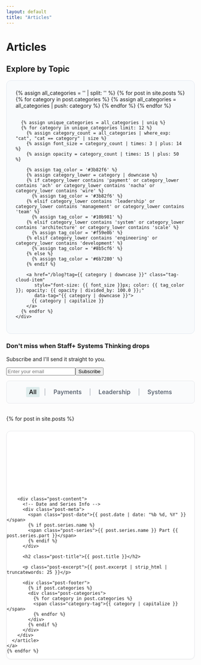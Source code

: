 ```yaml
---
layout: default
title: "Articles"
---
```


<div class="mx-auto max-w-3xl">
  <h1 class="text-4xl font-bold mb-6">Articles</h1>
  
  <!-- Tag/Category Clouds -->
  <section class="mb-8">
    <h2 class="text-2xl font-semibold mb-4">Explore by Topic</h2>
    <div class="tag-cloud-container">
      {% assign all_categories = '' | split: '' %}
      {% for post in site.posts %}
        {% for category in post.categories %}
          {% assign all_categories = all_categories | push: category %}
        {% endfor %}
      {% endfor %}
      
      {% assign unique_categories = all_categories | uniq %}
      {% for category in unique_categories limit: 12 %}
        {% assign category_count = all_categories | where_exp: "cat", "cat == category" | size %}
        {% assign font_size = category_count | times: 3 | plus: 14 %}
        {% assign opacity = category_count | times: 15 | plus: 50 %}
        
        {% assign tag_color = '#3b82f6' %}
        {% assign category_lower = category | downcase %}
        {% if category_lower contains 'payment' or category_lower contains 'ach' or category_lower contains 'nacha' or category_lower contains 'wire' %}
          {% assign tag_color = '#3b82f6' %}
        {% elsif category_lower contains 'leadership' or category_lower contains 'management' or category_lower contains 'team' %}
          {% assign tag_color = '#10b981' %}
        {% elsif category_lower contains 'system' or category_lower contains 'architecture' or category_lower contains 'scale' %}
          {% assign tag_color = '#f59e0b' %}
        {% elsif category_lower contains 'engineering' or category_lower contains 'development' %}
          {% assign tag_color = '#8b5cf6' %}
        {% else %}
          {% assign tag_color = '#6b7280' %}
        {% endif %}
        
        <a href="/blog?tag={{ category | downcase }}" class="tag-cloud-item" 
           style="font-size: {{ font_size }}px; color: {{ tag_color }}; opacity: {{ opacity | divided_by: 100.0 }};"
           data-tag="{{ category | downcase }}">
          {{ category | capitalize }}
        </a>
      {% endfor %}
    </div>
  </section>
  
  <!-- Staff+ Systems Thinking Signup Card -->
  <section class="py-8 mb-8">
    <div class="bg-gradient-to-r from-blue-50 to-indigo-50 border border-blue-200 rounded-lg p-6 shadow-sm">
      <div class="text-center">
        <h3 class="text-lg font-semibold text-gray-800 mb-2">Don't miss when Staff+ Systems Thinking drops</h3>
        <p class="text-gray-600 mb-4">Subscribe and I'll send it straight to you.</p>
        <form action="https://app.kit.com/forms/8443001/subscriptions" method="post" class="convertkit-form flex flex-col sm:flex-row gap-3 max-w-md mx-auto" data-sv-form="8443001" data-uid="8443001" data-format="inline" data-version="5">
          <input type="email" name="email_address" placeholder="Enter your email" required 
                 class="flex-1 px-4 py-2 border border-gray-300 rounded-lg focus:outline-none focus:ring-2 focus:ring-blue-500 focus:border-transparent text-sm">
          <button type="submit" 
                  class="px-6 py-2 bg-blue-600 text-white font-medium rounded-lg hover:bg-blue-700 transition-colors duration-200 focus:outline-none focus:ring-2 focus:ring-blue-500 focus:ring-offset-2 text-sm whitespace-nowrap">
            Subscribe
          </button>
        </form>
      </div>
    </div>
  </section>
  
  <!-- Filter Navigation -->
  <div class="filter-nav mb-6">
    <a class="filter-link filter-link--active" href="/blog">All</a>
    <span class="filter-separator">|</span>
    <a class="filter-link" href="/blog?tag=payments">Payments</a>
    <span class="filter-separator">|</span>
    <a class="filter-link" href="/blog?tag=leadership">Leadership</a>
    <span class="filter-separator">|</span>
    <a class="filter-link" href="/blog?tag=systems">Systems</a>
  </div>

  <!-- Posts Grid - Finshots Style -->
  <div class="posts-grid">
    {% for post in site.posts %}
    <a href="{{ post.url }}" class="post-card-link" data-categories="{{ post.categories | join: ',' | downcase }}">
      <article class="post-card">
        <!-- Clean Banner Image -->
        <div class="post-banner" 
             {% if post.banner_image %}
             style="background-image: url('{{ post.banner_image | relative_url }}');"
             {% else %}
             style="background: {{ post.banner_color | default: '#157878' }};"
             {% endif %}>
        </div>
        
        <div class="post-content">
          <!-- Date and Series Info -->
          <div class="post-meta">
            <span class="post-date">{{ post.date | date: "%b %d, %Y" }}</span>
            {% if post.series.name %}
            <span class="post-series">{{ post.series.name }} Part {{ post.series.part }}</span>
            {% endif %}
          </div>
          
          <h2 class="post-title">{{ post.title }}</h2>
          
          <p class="post-excerpt">{{ post.excerpt | strip_html | truncatewords: 25 }}</p>
          
          <div class="post-footer">
            {% if post.categories %}
            <div class="post-categories">
              {% for category in post.categories %}
              <span class="category-tag">{{ category | capitalize }}</span>
              {% endfor %}
            </div>
            {% endif %}
          </div>
        </div>
      </article>
    </a>
    {% endfor %}
  </div>
</div>

<style>
/* Tag Cloud Styling */
.tag-cloud-container {
  display: flex;
  flex-wrap: wrap;
  gap: 1rem;
  justify-content: center;
  align-items: center;
  min-height: 120px;
  padding: 1.5rem;
  background: #f8fafc;
  border-radius: 12px;
  border: 1px solid #e2e8f0;
}

.tag-cloud-item {
  display: inline-block;
  padding: 0.5rem 1rem;
  margin: 0.25rem;
  background: white;
  border: 1px solid #e2e8f0;
  border-radius: 20px;
  text-decoration: none;
  font-weight: 500;
  transition: all 0.2s ease;
  cursor: pointer;
  box-shadow: 0 1px 3px rgba(0, 0, 0, 0.05);
}

.tag-cloud-item:hover {
  transform: translateY(-2px);
  box-shadow: 0 4px 12px rgba(0, 0, 0, 0.15);
  text-decoration: none;
  border-color: currentColor;
}

/* Finshots-inspired blog styling */

.posts-grid {
  display: flex;
  flex-direction: column;
  gap: 1.5rem;
  margin-top: 2rem;
}

/* Post Card Link - Entire Card Clickable */
.post-card-link {
  display: block;
  text-decoration: none;
  color: inherit;
  transition: all 0.2s ease;
}

.post-card-link:hover {
  text-decoration: none;
  color: inherit;
}

.post-card {
  background: white;
  border: 1px solid #e5e7eb;
  border-radius: 12px;
  overflow: hidden;
  transition: all 0.2s ease;
  box-shadow: 0 1px 3px rgba(0, 0, 0, 0.05);
}

.post-card-link:hover .post-card {
  border-color: var(--accent);
  box-shadow: 0 8px 24px rgba(0, 0, 0, 0.12);
  transform: translateY(-2px);
}

/* Clean Banner - No Text Overlay */
.post-banner {
  height: 160px;
  background-size: cover;
  background-position: center;
  background-repeat: no-repeat;
}

.post-content {
  padding: 1.5rem;
}

/* Meta Info Below Banner */
.post-meta {
  display: flex;
  align-items: center;
  gap: 0.75rem;
  margin-bottom: 0.75rem;
}

.post-date {
  font-size: 0.875rem;
  color: #6b7280;
  font-weight: 500;
}

.post-series {
  font-size: 0.75rem;
  background: #f3f4f6;
  color: #374151;
  padding: 0.25rem 0.5rem;
  border-radius: 4px;
  font-weight: 500;
}

.post-title {
  margin: 0 0 0.75rem 0;
  font-size: 1.25rem;
  font-weight: 600;
  line-height: 1.3;
  color: #111827;
  transition: color 0.2s ease;
}

.post-card-link:hover .post-title {
  color: var(--accent);
}

.post-excerpt {
  color: #4b5563;
  line-height: 1.6;
  margin: 0 0 1rem 0;
  font-size: 0.95rem;
}

.post-footer {
  display: flex;
  justify-content: space-between;
  align-items: center;
  padding-top: 0.75rem;
  border-top: 1px solid #f3f4f6;
}

.post-categories {
  display: flex;
  gap: 0.5rem;
}

.category-tag {
  font-size: 0.75rem;
  background: #e0f2fe;
  color: #0369a1;
  padding: 0.25rem 0.5rem;
  border-radius: 12px;
  font-weight: 500;
}

/* Filter Navigation - Header Style */
.filter-nav {
  display: flex;
  justify-content: center;
  align-items: baseline;
  gap: 0.75rem;
  padding: 1rem 0;
  border: 1px solid #e5e7eb;
  border-radius: 8px;
  background: #fafbfc;
}

.filter-link {
  color: #4b5563;
  text-decoration: none;
  padding: 4px 8px;
  font-size: 16px;
  font-weight: 500;
  border-radius: 3px;
  transition: all 0.2s ease;
  display: inline-block;
  line-height: 1.2;
  vertical-align: baseline;
}

.filter-link:hover {
  color: var(--accent);
  background: rgba(21, 120, 120, 0.08);
  text-decoration: none;
}

.filter-link--active {
  color: var(--accent);
  font-weight: 600;
  background: rgba(21, 120, 120, 0.12);
}

.filter-separator {
  color: #9ca3af;
  margin: 0;
  font-size: 16px;
  line-height: 1.2;
  vertical-align: baseline;
  display: inline-block;
  user-select: none;
}

.flex {
  display: flex;
}

.gap-2 {
  gap: 8px;
}

/* Responsive adjustments */
@media (max-width: 640px) {
  .tag-cloud-container {
    padding: 1rem;
    gap: 0.5rem;
  }
  
  .tag-cloud-item {
    padding: 0.375rem 0.75rem;
    font-size: 14px !important;
  }
  
  .filter-nav {
    gap: 0.25rem;
    padding: 0.5rem;
    flex-wrap: nowrap;
    justify-content: center;
  }
  
  .filter-link {
    font-size: 13px;
    padding: 1px 4px;
  }
  
  .filter-separator {
    font-size: 13px;
  }
  
  .post-card {
    padding: 1.25rem;
  }
  
  .post-title {
    font-size: 1.125rem;
  }
  
  .post-meta {
    flex-direction: column;
    align-items: flex-start;
    gap: 0.5rem;
  }
  
  .flex {
    flex-wrap: wrap;
  }
}

/* Extra small mobile devices */
@media (max-width: 480px) {
  .tag-cloud-container {
    padding: 0.75rem;
    gap: 0.25rem;
  }
  
  .tag-cloud-item {
    padding: 0.25rem 0.5rem;
    font-size: 12px !important;
  }
  
  .filter-nav {
    gap: 0.125rem;
    padding: 0.375rem;
  }
  
  .filter-link {
    font-size: 12px;
    padding: 1px 3px;
  }
  
  .filter-separator {
    font-size: 12px;
  }
}
</style>

<script>
document.addEventListener('DOMContentLoaded', function() {
  const filterLinks = document.querySelectorAll('.filter-link');
  const postCards = document.querySelectorAll('.post-card-link');
  const tagCloudItems = document.querySelectorAll('.tag-cloud-item');
  
  // Get current filter from URL parameter
  const urlParams = new URLSearchParams(window.location.search);
  const currentFilter = urlParams.get('tag') || 'all';
  
  // Update active filter link
  function updateActiveFilter(activeFilter) {
    filterLinks.forEach(link => {
      link.classList.remove('filter-link--active');
      
      if (activeFilter === 'all' && link.getAttribute('href') === '/blog') {
        link.classList.add('filter-link--active');
      } else if (link.getAttribute('href').includes(`tag=${activeFilter}`)) {
        link.classList.add('filter-link--active');
      }
    });
  }
  
  // Filter posts based on category
  function filterPosts(filter) {
    postCards.forEach(card => {
      const categories = card.getAttribute('data-categories') || '';
      
      if (filter === 'all' || categories.includes(filter)) {
        card.style.display = 'block';
      } else {
        card.style.display = 'none';
      }
    });
  }
  
  // Handle tag cloud clicks
  tagCloudItems.forEach(tag => {
    tag.addEventListener('click', function(e) {
      e.preventDefault();
      
      const tagName = this.getAttribute('data-tag');
      const newUrl = `/blog?tag=${tagName}`;
      
      // Update URL without page reload
      window.history.pushState({}, '', newUrl);
      
      // Update display
      updateActiveFilter(tagName);
      filterPosts(tagName);
    });
  });
  
  // Initialize page with current filter
  updateActiveFilter(currentFilter);
  filterPosts(currentFilter);
  
  // Handle filter link clicks
  filterLinks.forEach(link => {
    link.addEventListener('click', function(e) {
      e.preventDefault();
      
      const href = this.getAttribute('href');
      const newFilter = href.includes('tag=') ? href.split('tag=')[1] : 'all';
      
      // Update URL without page reload
      const newUrl = newFilter === 'all' ? '/blog' : `/blog?tag=${newFilter}`;
      window.history.pushState({}, '', newUrl);
      
      // Update display
      updateActiveFilter(newFilter);
      filterPosts(newFilter);
    });
  });
});
</script>

